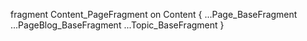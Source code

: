 fragment Content_PageFragment on Content {
  ...Page_BaseFragment
  ...PageBlog_BaseFragment
  ...Topic_BaseFragment
}
